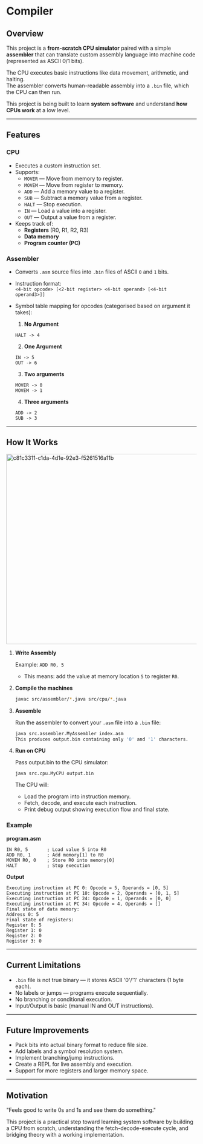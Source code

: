 # Compiler

## Overview
This project is a **from-scratch CPU simulator** paired with a simple **assembler** that can translate custom assembly language into machine code (represented as ASCII 0/1 bits).

The CPU executes basic instructions like data movement, arithmetic, and halting.  
The assembler converts human-readable assembly into a `.bin` file, which the CPU can then run.

This project is being built to learn **system software** and understand **how CPUs work** at a low level.

---

## Features

### CPU
- Executes a custom instruction set.
- Supports:
    - `MOVER` — Move from memory to register.
    - `MOVEM` — Move from register to memory.
    - `ADD` — Add a memory value to a register.
    - `SUB` — Subtract a memory value from a register.
    - `HALT` — Stop execution.
    - `IN` — Load a value into a register.
    - `OUT` — Output a value from a register.
- Keeps track of:
    - **Registers** (R0, R1, R2, R3)
    - **Data memory**
    - **Program counter (PC)**

### Assembler
- Converts `.asm` source files into `.bin` files of ASCII `0` and `1` bits.
- Instruction format:  
    `<4-bit opcode> [<2-bit register> <4-bit operand> [<4-bit operand3>]]`
- Symbol table mapping for opcodes (categorised based on argument it takes):

    1. **No Argument**
    ```
    HALT -> 4
    ```
    2. **One Argument**
    ```
    IN -> 5
    OUT -> 6
    ```
    3. **Two arguments**
    ```
    MOVER -> 0
    MOVEM -> 1
    ```
    4. **Three arguments**
    ```
    ADD -> 2
    SUB -> 3
    ```
---

## How It Works
<img width="1619" height="502" alt="c81c3311-c1da-4d1e-92e3-f5261516a11b" src="https://github.com/user-attachments/assets/b2ff68ea-197e-4c1d-90fc-007955a14c71" />

1. **Write Assembly**

    Example: `ADD R0, 5`
    - This means: add the value at memory location `5` to register `R0`.
2. **Compile the machines**
    ```bash
    javac src/assembler/*.java src/cpu/*.java
    ```
3. **Assemble**

    Run the assembler to convert your `.asm` file into a `.bin` file:
    ```bash
    java src.assembler.MyAssembler index.asm
    This produces output.bin containing only '0' and '1' characters.
    ```
4. **Run on CPU**

    Pass output.bin to the CPU simulator:
    ```
    java src.cpu.MyCPU output.bin
    ```
    The CPU will:
    - Load the program into instruction memory.
    - Fetch, decode, and execute each instruction.
    - Print debug output showing execution flow and final state.
### Example
**program.asm**
```
IN R0, 5       ; Load value 5 into R0
ADD R0, 1      ; Add memory[1] to R0
MOVEM R0, 0    ; Store R0 into memory[0]
HALT           ; Stop execution
```
**Output**
```
Executing instruction at PC 0: Opcode = 5, Operands = [0, 5]
Executing instruction at PC 10: Opcode = 2, Operands = [0, 1, 5]
Executing instruction at PC 24: Opcode = 1, Operands = [0, 0]
Executing instruction at PC 34: Opcode = 4, Operands = []
Final state of data memory:
Address 0: 5
Final state of registers:
Register 0: 5
Register 1: 0
Register 2: 0
Register 3: 0
```
---
## Current Limitations
- `.bin` file is not true binary — it stores ASCII '0'/'1' characters (1 byte each).
- No labels or jumps — programs execute sequentially.
- No branching or conditional execution.
- Input/Output is basic (manual IN and OUT instructions).
---
## Future Improvements
- Pack bits into actual binary format to reduce file size.
- Add labels and a symbol resolution system.
- Implement branching/jump instructions.
- Create a REPL for live assembly and execution.
- Support for more registers and larger memory space.
---
## Motivation
"Feels good to write 0s and 1s and see them do something."

This project is a practical step toward learning system software by building a CPU from scratch, understanding the fetch-decode-execute cycle, and bridging theory with a working implementation.
